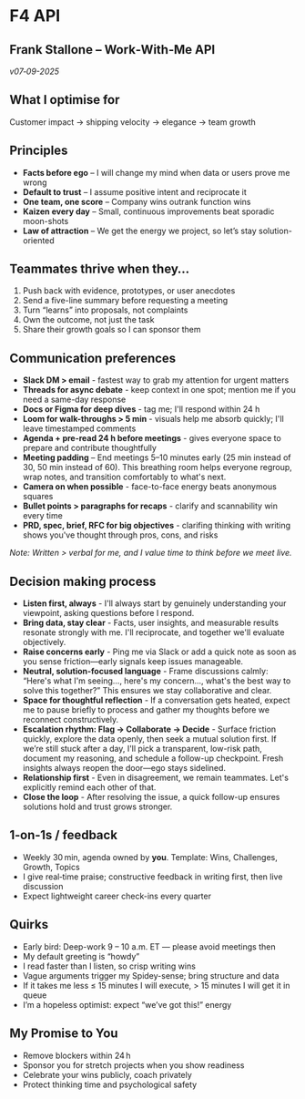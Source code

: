 # F4 API
## Frank Stallone – Work‑With‑Me API
_v07‑09-2025_

## What I optimise for
Customer impact → shipping velocity → elegance → team growth

## Principles
- **Facts before ego** – I will change my mind when data or users prove me wrong
- **Default to trust** – I assume positive intent and reciprocate it
- **One team, one score** – Company wins outrank function wins
- **Kaizen every day** – Small, continuous improvements beat sporadic moon-shots
- **Law of attraction** – We get the energy we project, so let’s stay solution-oriented

## Teammates thrive when they…
1. Push back with evidence, prototypes, or user anecdotes
2. Send a five-line summary before requesting a meeting
3. Turn “learns” into proposals, not complaints
4. Own the outcome, not just the task
5. Share their growth goals so I can sponsor them

## Communication preferences

- **Slack DM > email** - fastest way to grab my attention for urgent matters
- **Threads for async debate** - keep context in one spot; mention me if you need a same-day response
- **Docs or Figma for deep dives** - tag me; I'll respond within 24 h
- **Loom for walk-throughs > 5 min** - visuals help me absorb quickly; I'll leave timestamped comments
- **Agenda + pre-read 24 h before meetings** - gives everyone space to prepare and contribute thoughtfully
- **Meeting padding** – End meetings 5–10 minutes early (25 min instead of 30, 50 min instead of 60). This breathing room helps everyone regroup, wrap notes, and transition comfortably to what's next.
- **Camera on when possible** - face-to-face energy beats anonymous squares
- **Bullet points > paragraphs for recaps** - clarify and scannability win every time
- **PRD, spec, brief, RFC for big objectives** - clarifing thinking with writing shows you've thought through pros, cons, and risks

_Note: Written > verbal for me, and I value time to think before we meet live._

## Decision making process
- **Listen first, always** - I'll always start by genuinely understanding your viewpoint, asking questions before I respond.
- **Bring data, stay clear** - Facts, user insights, and measurable results resonate strongly with me. I'll reciprocate, and together we'll evaluate objectively.
- **Raise concerns early** - Ping me via Slack or add a quick note as soon as you sense friction—early signals keep issues manageable.
- **Neutral, solution-focused language** - Frame discussions calmly: “Here's what I'm seeing..., here's my concern..., what's the best way to solve this together?” This ensures we stay collaborative and clear.
- **Space for thoughtful reflection** - If a conversation gets heated, expect me to pause briefly to process and gather my thoughts before we reconnect constructively.
- **Escalation rhythm: Flag → Collaborate → Decide** - Surface friction quickly, explore the data openly, then seek a mutual solution first. If we’re still stuck after a day, I'll pick a transparent, low-risk path, document my reasoning, and schedule a follow-up checkpoint. Fresh insights always reopen the door—ego stays sidelined.
- **Relationship first** - Even in disagreement, we remain teammates. Let's explicitly remind each other of that.
- **Close the loop** - After resolving the issue, a quick follow-up ensures solutions hold and trust grows stronger.

## 1‑on‑1s / feedback
- Weekly 30 min, agenda owned by **you**. Template: Wins, Challenges, Growth, Topics
- I give real‑time praise; constructive feedback in writing first, then live discussion
- Expect lightweight career check-ins every quarter

## Quirks
- Early bird: Deep-work 9 – 10 a.m. ET — please avoid meetings then
- My default greeting is “howdy”
- I read faster than I listen, so crisp writing wins
- Vague arguments trigger my Spidey-sense; bring structure and data
- If it takes me less ≤ 15 minutes I will execute, > 15 minutes I will get it in queue
- I’m a hopeless optimist: expect “we’ve got this!” energy

## My Promise to You
- Remove blockers within 24 h
- Sponsor you for stretch projects when you show readiness
- Celebrate your wins publicly, coach privately
- Protect thinking time and psychological safety
